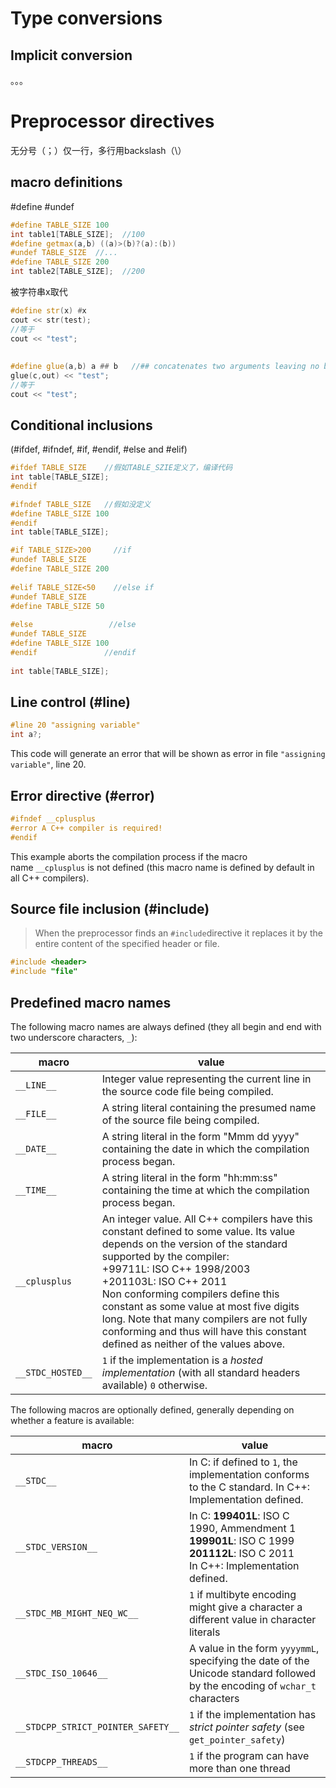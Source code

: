 # Type conversions

## Implicit conversion

。。。

# Preprocessor directives

无分号（；）仅一行，多行用backslash（\）

## macro definitions

 #define   #undef

```c++
#define TABLE_SIZE 100
int table1[TABLE_SIZE];  //100
#define getmax(a,b) ((a)>(b)?(a):(b))
#undef TABLE_SIZE  //...
#define TABLE_SIZE 200
int table2[TABLE_SIZE];  //200
```



被字符串x取代

```c++
#define str(x) #x
cout << str(test);
//等于
cout << "test";
```

##

```c++
#define glue(a,b) a ## b   //## concatenates two arguments leaving no blank spaces 
glue(c,out) << "test";
//等于
cout << "test";
```

## Conditional inclusions 

(#ifdef, #ifndef, #if, #endif, #else and #elif)

```c++
#ifdef TABLE_SIZE    //假如TABLE_SZIE定义了，编译代码
int table[TABLE_SIZE];
#endif  
```

```c++
#ifndef TABLE_SIZE   //假如没定义
#define TABLE_SIZE 100
#endif
int table[TABLE_SIZE];
```



```c++
#if TABLE_SIZE>200     //if
#undef TABLE_SIZE
#define TABLE_SIZE 200
 
#elif TABLE_SIZE<50    //else if
#undef TABLE_SIZE
#define TABLE_SIZE 50
 
#else                 //else
#undef TABLE_SIZE
#define TABLE_SIZE 100
#endif               //endif
 
int table[TABLE_SIZE]; 
```

## Line control (#line)

```c++
#line 20 "assigning variable"
int a?;
```

This code will generate an error that will be shown as error in file `"assigning variable"`, line 20. 

## Error directive (#error)

```c++
#ifndef __cplusplus
#error A C++ compiler is required!
#endif 
```

This example aborts the compilation process if the macro name `__cplusplus` is not defined (this macro name is defined by default in all C++ compilers).

## Source file inclusion (#include)

> When the preprocessor finds an `#include`directive it replaces it by the entire content of the specified header or file.  

```c++
#include <header>
#include "file" 
```

## Predefined macro names

The following macro names are always defined (they all begin and end with two underscore characters, `_`):  

| macro             | value                                                        |
| ----------------- | ------------------------------------------------------------ |
| `__LINE__`        | Integer value representing the current line in the source code file being compiled. |
| `__FILE__`        | A string literal containing the presumed name of the source file being compiled. |
| `__DATE__`        | A string literal in the form "Mmm dd yyyy" containing the date in which the compilation process began. |
| `__TIME__`        | A string literal in the form "hh:mm:ss" containing the time at which the compilation process began. |
| `__cplusplus`     | An integer value. All C++ compilers have this constant defined to some value. Its value depends on the version of the standard supported by the compiler: <br />+99711L: ISO C++ 1998/2003<br />+201103L: ISO C++ 2011<br />Non conforming compilers define this constant as some value at most five digits long. Note that many compilers are not fully conforming and thus will have this constant defined as neither of the values above. |
| `__STDC_HOSTED__` | `1` if the implementation is a *hosted implementation* (with all standard headers available) `0` otherwise. |

The following macros are optionally defined, generally depending on whether a feature is available: 

| macro                              | value                                                        |
| ---------------------------------- | ------------------------------------------------------------ |
| `__STDC__`                         | In C: if defined to `1`, the implementation conforms to the C standard. In C++: Implementation defined. |
| `__STDC_VERSION__`                 | In C: **199401L**: ISO C 1990, Ammendment 1<br />**199901L**: ISO C 1999<br />**201112L**: ISO C 2011<br />In C++: Implementation defined. |
| `__STDC_MB_MIGHT_NEQ_WC__`         | `1` if multibyte encoding might give a character a different value in character literals |
| `__STDC_ISO_10646__`               | A value in the form `yyyymmL`, specifying the date of the Unicode standard followed by the encoding of `wchar_t` characters |
| `__STDCPP_STRICT_POINTER_SAFETY__` | `1` if the implementation has *strict pointer safety* (see `get_pointer_safety`) |
| `__STDCPP_THREADS__`               | `1` if the program can have more than one thread             |